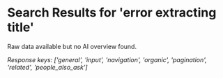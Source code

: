 # Search Results for 'error extracting title'

Raw data available but no AI overview found.

*Response keys: ['general', 'input', 'navigation', 'organic', 'pagination', 'related', 'people_also_ask']*